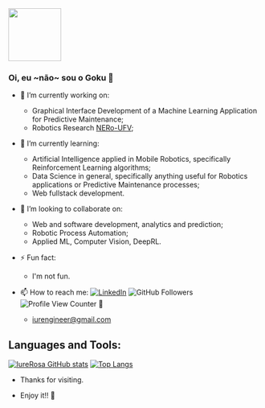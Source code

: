 <div height="105">
<img height="105" src = "https://readme-jokes.vercel.app/api?theme=watermelon" > 
</div>
<!-- https://stackoverflow.com/questions/1838873/visualizing-branch-topology-in-git/34467298#34467298 -->

### Oi, eu ~não~ sou o Goku 👋
<!-- 
|   |  
| ------------------- | 
| <img src = "https://readme-jokes.vercel.app/api?theme=watermelon"  | 
 -->
<!-- <img src = "https://readme-jokes.vercel.app/api?theme=watermelon" height="105"> -->

- 🔭 I’m currently working on:
 
  - Graphical Interface Development of a Machine Learning Application for Predictive Maintenance;
  - Robotics Research [NERo-UFV](https://github.com/neroUFV);
  
- 🌱 I’m currently learning:

  - Artificial Intelligence applied in Mobile Robotics, specifically Reinforcement Learning algorithms;
  - Data Science in general, specifically anything useful for Robotics applications or Predictive Maintenance processes;
  - Web fullstack development.

- 👯 I’m looking to collaborate on:

  - Web and software development, analytics and prediction;
  - Robotic Process Automation;
  - Applied ML, Computer Vision, DeepRL.
 
- ⚡ Fun fact: 

  - I'm not fun.

<!-- - 🤔 I’m looking for help with: -->
<!-- 
  - Stop synchronous or asynchronous functions in Python that are called through buttons created with the tkinter library. -->

- 📫 How to reach me: 
[![LinkedIn](https://img.shields.io/badge/LinkedIn--_.svg?style=social&logo=linkedin&link=http:///www.linkedin.com/in/iurerosa/)](https://www.linkedin.com/in/iurerosa)
![GitHub Followers](https://img.shields.io/github/followers/IureRosa?style=social) 
![Profile View Counter](https://komarev.com/ghpvc/?username=IureRosa) 🚀

  - iurengineer@gmail.com


## Languages and Tools:

[![IureRosa GitHub stats](https://github-readme-stats.vercel.app/api?username=IureRosa&show_icons=true&theme=radical)](https://github.com/IureRosa/github-readme-stats)
[![Top Langs](https://github-readme-stats.vercel.app/api/top-langs/?username=IureRosa&layout=compact&show_icons=true&theme=radical)](https://github.com/IureRosa/github-readme-stats)

- Thanks for visiting. 
 
- Enjoy it!! 🤖
